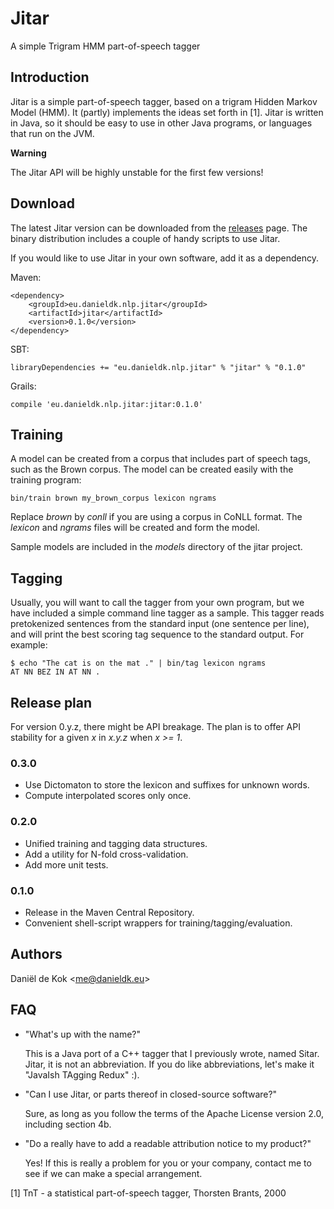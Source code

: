 # Jitar
A simple Trigram HMM part-of-speech tagger

## Introduction

Jitar is a simple part-of-speech tagger, based on a trigram Hidden
Markov Model (HMM). It (partly) implements the ideas set forth in
[1]. Jitar is written in Java, so it should be easy to use in other
Java programs, or languages that run on the JVM.

**Warning**

The Jitar API will be highly unstable for the first few versions!

## Download

The latest Jitar version can be downloaded from the
[releases](https://github.com/danieldk/jitar/releases) page. The
binary distribution includes a couple of handy scripts to use
Jitar.

If you would like to use Jitar in your own software, add it as
a dependency.

Maven:

~~~
<dependency>
    <groupId>eu.danieldk.nlp.jitar</groupId>
    <artifactId>jitar</artifactId>
    <version>0.1.0</version>
</dependency>
~~~

SBT:

~~~
libraryDependencies += "eu.danieldk.nlp.jitar" % "jitar" % "0.1.0"
~~~

Grails:

~~~
compile 'eu.danieldk.nlp.jitar:jitar:0.1.0'
~~~

## Training

A model can be created from a corpus that includes part of speech
tags, such as the Brown corpus. The model can be created easily with
the training program:

    bin/train brown my_brown_corpus lexicon ngrams

Replace *brown* by *conll* if you are using a corpus in CoNLL format.  The
*lexicon* and *ngrams* files will be created and form the model.

Sample models are included in the *models* directory of the jitar
project.

## Tagging

Usually, you will want to call the tagger from your own program, but
we have included a simple command line tagger as a sample. This
tagger reads pretokenized sentences from the standard input (one
sentence per line), and will print the best scoring tag sequence to
the standard output. For example:

    $ echo "The cat is on the mat ." | bin/tag lexicon ngrams
    AT NN BEZ IN AT NN .

## Release plan

For version 0.y.z, there might be API breakage. The plan is to offer
API stability for a given *x* in *x.y.z* when *x >= 1*.

### 0.3.0

* Use Dictomaton to store the lexicon and suffixes for unknown words.
* Compute interpolated scores only once.

### 0.2.0

* Unified training and tagging data structures.
* Add a utility for N-fold cross-validation.
* Add more unit tests.

### 0.1.0

* Release in the Maven Central Repository.
* Convenient shell-script wrappers for training/tagging/evaluation.

## Authors

Daniël de Kok &lt;<me@danieldk.eu>&gt;

## FAQ

- "What's up with the name?"

  This is a Java port of a C++ tagger that I previously wrote,
  named Sitar. Jitar, it is not an abbreviation. If you do like 
  abbreviations, let's make it "JavaIsh TAgging Redux" :).

- "Can I use Jitar, or parts thereof in closed-source software?"

  Sure, as long as you follow the terms of the Apache License version
  2.0, including section 4b.

- "Do a really have to add a readable attribution notice to my product?"

  Yes! If this is really a problem for you or your company, contact me
  to see if we can make a special arrangement.

[1] TnT - a statistical part-of-speech tagger, Thorsten Brants, 2000
